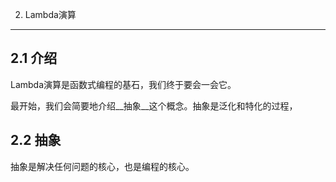 2. Lambda演算
---

## 2.1 介绍
Lambda演算是函数式编程的基石，我们终于要会一会它。

最开始，我们会简要地介绍__抽象__这个概念。抽象是泛化和特化的过程，


## 2.2 抽象
抽象是解决任何问题的核心，也是编程的核心。
